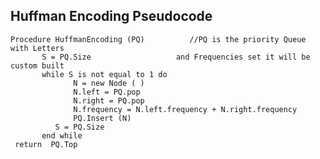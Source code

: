 ## Huffman Encoding Pseudocode
    Procedure HuffmanEncoding (PQ)          //PQ is the priority Queue with Letters		                       
           S = PQ.Size			         and Frequencies set it will be custom built 
           while S is not equal to 1 do
                  N = new Node ( ) 
                  N.left = PQ.pop
                  N.right = PQ.pop
                  N.frequency = N.left.frequency + N.right.frequency
                  PQ.Insert (N)
	          S = PQ.Size
           end while
     return  PQ.Top
